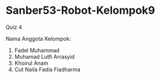 # Sanber53-Robot-Kelompok9
Quiz 4

Nama Anggota Kelompok:

1. Fadel Muhammad
2. Muhamad Lutfi Arrasyid
3. Khoirul Anam
4. Cut Naila Fadia Fiadharma